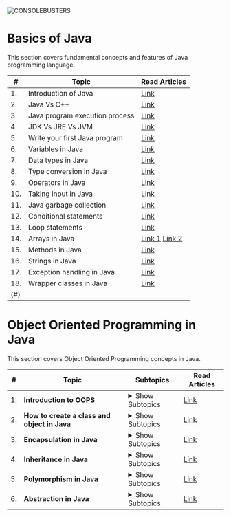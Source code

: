 ![CONSOLEBUSTERS](https://media.geeksforgeeks.org/wp-content/uploads/20230203171453/LLD-Banner.png)


# Basics of Java

This section covers fundamental concepts and features of Java programming language.

| #   | Topic                          | Read Articles                                                                                                                                                                                                                                                               |
| --- | ------------------------------ | --------------------------------------------------------------------------------------------------------------------------------------------------------------------------------------------------------------------------------------------------------------------------- |
| 1.  | Introduction of Java           | [Link](https://github.com/vishalgunjalSWE/LLD-Low-Level-Design/tree/6792197279e4df95975e70c86285d52b3365b537/1.%20BASICS%20OF%20JAVA/1.%20Introduction%20of%20Java)                                                                                                                                                                                                                                                                   |
| 2.  | Java Vs C++                    | [Link](https://github.com/vishalgunjalSWE/LLD-Low-Level-Design/tree/31266a56b6d100118dfeb253ef3fd25f082b6ebb/1.%20BASICS%20OF%20JAVA/2.%20Java%20Vs%20C%2B%2B)                                                                                                                                                      |
| 3.  | Java program execution process | [Link](https://github.com/vishalgunjalSWE/LLD-Low-Level-Design/tree/7e4284d9d8b2a2cc1bf22afab2ef7f1efd9375df/1.%20BASICS%20OF%20JAVA/3.%20Java%20program%20execution%20process)
| 4.  | JDK Vs JRE Vs JVM              | [Link](https://github.com/vishalgunjalSWE/LLD-Low-Level-Design/tree/bafe29ddcb0c43c82a8eb3f609250af828423c3d/1.%20BASICS%20OF%20JAVA/4.%20JDK%20Vs%20JRE%20Vs%20JVM)                                                                                                                                                |
| 5.  | Write your first Java program  | [Link](https://github.com/vishalgunjalSWE/LLD-Low-Level-Design/tree/ea9711ae4a04e85405d1c749cb4c8471e4391641/1.%20BASICS%20OF%20JAVA/5.%20Write%20your%20first%20Java%20program)                                                                                                                                    |
| 6.  | Variables in Java              | [Link](https://github.com/vishalgunjalSWE/LLD-Low-Level-Design/tree/bf6fb917e9e26109876c547fabd65cd662c1e3e3/1.%20BASICS%20OF%20JAVA/6.%20Variables%20in%20Java)                                                                                                                                                    |
| 7.  | Data types in Java             | [Link](https://github.com/vishalgunjalSWE/LLD-Low-Level-Design/tree/5a4c013e66cea4488f0e514a5e49817a420e779d/1.%20BASICS%20OF%20JAVA/7.%20Data%20types%20in%20Java)                                                                                                                                                 |
| 8.  | Type conversion in Java        | [Link](https://github.com/vishalgunjalSWE/LLD-Low-Level-Design/tree/177a2dafb400db13fd82c1cb14632766d999d9c1/1.%20BASICS%20OF%20JAVA/8.%20Type%20conversion%20in%20Java)                                                                                                                                            |
| 9.  | Operators in Java              | [Link](https://github.com/vishalgunjalSWE/LLD-Low-Level-Design/tree/8df197211ac838903c9bdc37da05bcaedae0fc21/1.%20BASICS%20OF%20JAVA/9.%20Operators%20in%20Java)                                                                                                                                                    |
| 10. | Taking input in Java           | [Link](https://github.com/vishalgunjalSWE/LLD-Low-Level-Design/tree/cb4538975c944049d87c7604ddc130bf7926860a/1.%20BASICS%20OF%20JAVA/10.%20Taking%20input%20in%20Java)                                                                                                                                              |
| 11. | Java garbage collection        | [Link](https://github.com/vishalgunjalSWE/LLD-Low-Level-Design/tree/7f4dd4e3a47d2165e3ccb0232c2b632f2e227728/1.%20BASICS%20OF%20JAVA/11.%20Java%20garbage%20collection)                                                                                                                                             |
| 12. | Conditional statements         | [Link](https://github.com/vishalgunjalSWE/LLD-Low-Level-Design/tree/64184c01753b712c852eda994f73b254f1e0b054/1.%20BASICS%20OF%20JAVA/12.%20Conditional%20statements)                                                                                                                                                |
| 13. | Loop statements                | [Link](https://github.com/vishalgunjalSWE/LLD-Low-Level-Design/tree/dd0b2286ca8c16e2eaf591f188257d738dfd91f4/1.%20BASICS%20OF%20JAVA/13.%20Loop%20statements)                                                                                                                                                       |
| 14. | Arrays in Java                 | [Link 1](https://github.com/vishalgunjalSWE/LLD-Low-Level-Design/blob/751d24907a0d730df92f3670e3527a495c08d6ee/1.%20BASICS%20OF%20JAVA/14.%20Arrays%20in%20Java/ONEDARRAY.MD) [Link 2](https://github.com/vishalgunjalSWE/LLD-Low-Level-Design/blob/751d24907a0d730df92f3670e3527a495c08d6ee/1.%20BASICS%20OF%20JAVA/14.%20Arrays%20in%20Java/TWODARRAY.MD)                                                                                                                                                       |
| 15. | Methods in Java                | [Link](https://github.com/vishalgunjalSWE/LLD-Low-Level-Design/tree/81fb2324a404a62283382a467535f3b022211d65/1.%20BASICS%20OF%20JAVA/15.%20Methods%20in%20Java)                                                                                                                                                 |
| 16. | Strings in Java                | [Link](https://github.com/vishalgunjalSWE/LLD-Low-Level-Design/tree/76fe6d578f734e8913412afd90827f966ed0da56/1.%20BASICS%20OF%20JAVA/17.%20Exception%20handling%20in%20Java)                                                                                                                                                     |
| 17. | Exception handling in Java     | [Link](https://github.com/vishalgunjalSWE/LLD-Low-Level-Design/tree/c7b3b0982070e88a06c6ef8942087fce05539c2e/1.%20BASICS%20OF%20JAVA/17.%20Exception%20handling%20in%20Java)                                                                                                                                        |
| 18. | Wrapper classes in Java        | [Link](https://github.com/vishalgunjalSWE/LLD-Low-Level-Design/tree/dde18e7434da0d3e1ea58f1ca179428802b73cd0/1.%20BASICS%20OF%20JAVA/18.%20Wrapper%20classes%20in%20Java)                                                                                                                                           |
(#)                                                                                                                                                                                                                                                                   |

# Object Oriented Programming in Java

This section covers Object Oriented Programming concepts in Java.

| #   | Topic                                        | Subtopics                                                                                                                                                                                                                                                                                                                                                                                                                                                                                                                                                                        | Read Articles                                                                                                                                         |
| --- | -------------------------------------------- | -------------------------------------------------------------------------------------------------------------------------------------------------------------------------------------------------------------------------------------------------------------------------------------------------------------------------------------------------------------------------------------------------------------------------------------------------------------------------------------------------------------------------------------------------------------------------------- | ----------------------------------------------------------------------------------------------------------------------------------------------------- |
| 1.  | **Introduction to OOPS**                     | <details><summary>Show Subtopics</summary><ul><li>- 📝 Why Object Oriented Programming</li><li>- 📝 Multiple Students Example - Messy Code</li><li>- 📝 What is OOP?</li><li>- 📝 Objects and Classes</li><li>- 📝 Attributes and Behaviour and Identity</li></ul></details>                                                                                                                                                                                                                                                                                                     | [Link](https://github.com/vishalgunjalSWE/LLD-Low-Level-Design/tree/b0d25b93c168f335ebdc9fbc9ce8fe494b04dd6c/2.%20OOPS%20IN%20JAVA/1.%20Introduction%20to%20OOPS)                             |
| 2.  | **How to create a class and object in Java** | <details><summary>Show Subtopics</summary><ul><li>- 📝 Must define some blue print - class</li><li>- 📝 Object an instance of class</li><li>- 📝 What is constructor?</li><li>- 📝 Default constructor</li><li>- 📝 Parameterized constructor</li><li>- 📝 Copy constructor</li><li>- 📝 Object life cycle</li></ul></details>                                                                                                                                                                                                                                                   | [Link](https://github.com/vishalgunjalSWE/LLD-Low-Level-Design/tree/094eacc7bf5dc9cc8894a4abb6d6bf6c7373117d/2.%20OOPS%20IN%20JAVA/2.%20How%20to%20create%20class%20and%20object%20in%20Java) |
| 3.  | **Encapsulation in Java**                    | <details><summary>Show Subtopics</summary><ul><li>- 📝 What is encapsulation?</li><li>- 📝 Access modifiers (`Brief`) in Java</li><li>- 📝 Not perfect encapsulation</li><li>- 📝 Perfect encapsulation</li></ul></details>                                                                                                                                                                                                                                                                                                                                                      | [Link](https://github.com/vishalgunjalSWE/LLD-Low-Level-Design/tree/5d9d280be41fc8878bdac32e686ba4df081fcb69/2.%20OOPS%20IN%20JAVA/3.%20Encapsulation%20in%20Java)                            |
| 4.  | **Inheritance in Java**                      | <details><summary>Show Subtopics</summary><ul><li>- 📝 What is inheritance?</li><li>- 📝 When do we use inheritance?</li><li>- 📝 General `IS-A` example</li><li>- 📝 Advantages of inheritance</li><li>- 📝 Implementation of inheritance</li><li>- 📝 Access modifiers (`In Detailed`) in Java</li><li>- 📝 Type of inheritance</li><li>- 📝 `super` keyword in Java</li><li>- 📝 `super` VS `this` keyword in Java</li><li>- 📝 Structure design program using inheritance</li></ul></details>                                                                                | [Link](https://github.com/vishalgunjalSWE/LLD-Low-Level-Design/blob/789b6c8445483d645635d599ec226109a511f76b/2.%20OOPS%20IN%20JAVA/4.%20Inheritance%20in%20Java/README.MD)                              |
| 5.  | **Polymorphism in Java**                     | <details><summary>Show Subtopics</summary><ul><li>- 📝 What is polymorphism?</li><li>- 📝 Types of polymorphism</li><li>- 📝 Static polymorphism</li><li>- 📝 Dynamic polymorphism</li><li>- 📝 Downcasting in Java</li><li>- 📝 Important notes</li><li>- 📝 Method overloading Vs method overriding</li></ul></details>                                                                                                                                                                                                                                                        | [Link](https://github.com/vishalgunjalSWE/LLD-Low-Level-Design/tree/65f40710e337692da6d2ca19a9d38f19bf4263ed/2.%20OOPS%20IN%20JAVA/5.%20Polymorphism%20in%20java)                             |
| 6.  | **Abstraction in Java**                      | <details><summary>Show Subtopics</summary><ul><li>- 📝 What is abstraction?</li><li>- 📝 Abstraction in java collections</li><li>- 📝 Ways to achieve abstraction</li><li>- 📝 Abstraction using classes</li><li>- 📝 Abstraction using abstract class</li><li>- 📝 Abstraction using interface (new way to design strategy)</li><li>- 📝 Upcasting in abstraction</li><li>- 📝 Real world examples of abstraction</li><li>- 📝 Abstract class Vs interface</li><li>- 📝 Advantages of abstraction</li><li>- 📝 Achieve multiple inheritance using interface</li></ul></details> | [Link](https://github.com/vishalgunjalSWE/LLD-Low-Level-Design/tree/9cb12a3b67d89d5f92e9d66b28c61b9b48367880/2.%20OOPS%20IN%20JAVA/6.%20Abstraction%20in%20Java)                              |
